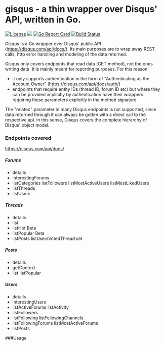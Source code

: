 # gisqus - a thin wrapper over Disqus' API, written in Go.

[![License](https://img.shields.io/badge/License-Apache%202.0-blue.svg)](https://opensource.org/licenses/Apache-2.0)
[![](https://godoc.org/github.com/pierods/gisqus?status.svg)](http://godoc.org/github.com/pierods/gisqus)
[![Go Report Card](https://goreportcard.com/badge/github.com/pierods/gisqus)](https://goreportcard.com/report/github.com/pierods/gisqus)
[![Build Status](https://travis-ci.org/pierods/gisqus.svg?branch=master)](https://travis-ci.org/pierods/gisqus)

Gisqus is a Go wrapper over Disqus' public API (https://disqus.com/api/docs/). Its main purposes are to wrap away REST calls, http error handling and modeling
of the data returned.

Gisqus only covers endpoints that read data (GET method), not the ones writing data. It is mainly meant for reporting purposes.
For this reason: 
* it only supports authentication in the form of "Authenticating as the Account Owner" (https://disqus.com/api/docs/auth/)
* endpoints that require entity IDs (thread ID, forum ID etc) but where they can be provided implicitly by authentication have their wrappers 
  requiring those parameters explicitly in the method signature

The "related" parameter in many Disqus endpoints is not supported, since data returned through it can always be gotten with a direct call to the 
respective api. In this sense, Gisqus covers the complete hierarchy of Disqus' object model.

### Endpoints covered
https://disqus.com/api/docs/
##### Forums
* details
* interestingForums
* listCategories
 listFollowers 
 listMostActiveUsers
 listMostLikedUsers
* listThreads
* listUsers

##### Threads
* details
* list
* listHot Beta
* listPopular Beta
* listPosts
 listUsersVotedThread
 set

##### Posts
* details
* getContext 
* list
 listPopular

##### Users

* details 
* interestingUsers
* listActiveForums
 listActivity 
* listFollowers 
* listFollowing 
 listFollowingChannels 
* listFollowingForums 
 listMostActiveForums 
* listPosts


###Usage
